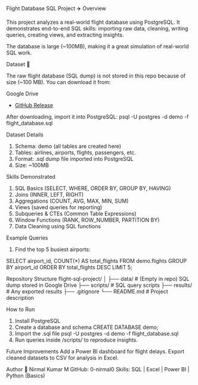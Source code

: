 Flight Database SQL Project ✈️
Overview

This project analyzes a real-world flight database using PostgreSQL.
It demonstrates end-to-end SQL skills: importing raw data, cleaning, writing queries, creating views, and extracting insights.

The database is large (~100MB), making it a great simulation of real-world SQL work.

Dataset 📂

The raw flight database (SQL dump) is not stored in this repo because of size (~100 MB).
You can download it from:

Google Drive
- [GitHub Release](https://github.com/0-nirmal0/flight-sql-project/releases/tag/v1.0)  

After downloading, import it into PostgreSQL:
psql -U postgres -d demo -f flight_database.sql

Dataset Details
1. Schema: demo (all tables are created here)
2. Tables: airlines, airports, flights, passengers, etc.
3. Format: .sql dump file imported into PostgreSQL
4. Size: ~100MB

Skills Demonstrated
1. SQL Basics (SELECT, WHERE, ORDER BY, GROUP BY, HAVING)
2. Joins (INNER, LEFT, RIGHT)
3. Aggregations (COUNT, AVG, MAX, MIN, SUM)
4. Views (saved queries for reporting)
5. Subqueries & CTEs (Common Table Expressions)
6. Window Functions (RANK, ROW_NUMBER, PARTITION BY)
7. Data Cleaning using SQL functions

Example Queries

1. Find the top 5 busiest airports:

SELECT airport_id, COUNT(*) AS total_flights
FROM demo.flights
GROUP BY airport_id
ORDER BY total_flights DESC
LIMIT 5;

Repository Structure
flight-sql-project/
│
├── data/                 # (Empty in repo) SQL dump stored in Google Drive
├── scripts/              # SQL query scripts
├── results/              # Any exported results
├── .gitignore
└── README.md             # Project description

How to Run
1. Install PostgreSQL
2. Create a database and schema
CREATE DATABASE demo;
3. Import the .sql file
psql -U postgres -d demo -f flight_database.sql
4. Run queries inside /scripts/ to reproduce insights.

Future Improvements
Add a Power BI dashboard for flight delays.
Export cleaned datasets to CSV for analysis in Excel.


Author
👤 Nirmal Kumar M
GitHub: 0-nirmal0
Skills: SQL | Excel | Power BI | Python (Basics)